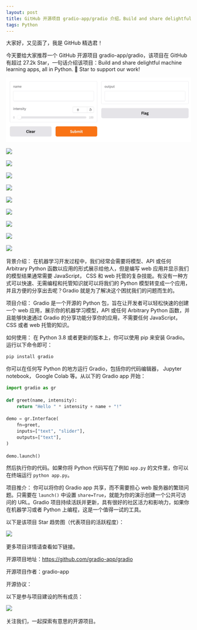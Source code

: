```yaml
---
layout: post
title: GitHub 开源项目 gradio-app/gradio 介绍，Build and share delightful machine learning apps, all in Python. 🌟 Star to support our work!
tags: Python
---
```


大家好，又见面了，我是 GitHub 精选君！

今天要给大家推荐一个 GitHub 开源项目 gradio-app/gradio，该项目在 GitHub 有超过 27.2k Star，一句话介绍该项目：Build and share delightful machine learning apps, all in Python. 🌟 Star to support our work!




![`hello_world_4` demo](https://raw.githubusercontent.com/gradio-app/gradio/master/demo/hello_world_4/screenshot.gif)

![](https://raw.githubusercontent.com/gradio-app/gradio/master/readme_files/gradio.svg)

![](https://huggingface.co/datasets/huggingface/documentation-images/resolve/main/gradio-guides/lcm-screenshot-3.gif)

![](https://raw.githubusercontent.com/gradio-app/gradio/master/readme_files/huggingface_mini.svg)

![](https://raw.githubusercontent.com/gradio-app/gradio/master/readme_files/python.svg)

![](https://raw.githubusercontent.com/gradio-app/gradio/master/readme_files/fastapi.svg)

![](https://raw.githubusercontent.com/gradio-app/gradio/master/readme_files/encode.svg)

![](https://raw.githubusercontent.com/gradio-app/gradio/master/readme_files/svelte.svg)

![](https://raw.githubusercontent.com/gradio-app/gradio/master/readme_files/vite.svg)

![](https://raw.githubusercontent.com/gradio-app/gradio/master/readme_files/pnpm.svg)



背景介绍：
在机器学习开发过程中，我们经常会需要将模型、API 或任何 Arbitrary Python 函数以应用的形式展示给他人，但是编写 web 应用并显示我们的模型结果通常需要 JavaScript， CSS 和 web 托管的复杂技能。有没有一种方式可以快速、无需编程和托管知识就可以将我们的 Python 模型转变成一个应用，并且方便的分享出去呢？Gradio 就是为了解决这个困扰我们的问题而生的。

项目介绍：
Gradio 是一个开源的 Python 包，旨在让开发者可以轻松快速的创建一个 web 应用，展示你的机器学习模型，API 或任何 Arbitrary Python 函数，并且能够快速通过 Gradio 的分享功能分享你的应用，不需要任何 JavaScript，CSS 或者 web 托管的知识。

如何使用：
在 Python 3.8 或者更新的版本上，你可以使用 pip 来安装 Gradio。运行以下命令即可：
```bash
pip install gradio
```
你可以在任何写 Python 的地方运行 Gradio，包括你的代码编辑器， Jupyter notebook， Google Colab 等。从以下的 Gradio app 开始：
```python
import gradio as gr

def greet(name, intensity):
    return "Hello " * intensity + name + "!"

demo = gr.Interface(
    fn=greet,
    inputs=["text", "slider"],
    outputs=["text"],
)

demo.launch()
```
然后执行你的代码。如果你将 Python 代码写在了例如 `app.py` 的文件里，你可以在终端运行 `python app.py`。 

项目推介：
你可以将你的 Gradio app 共享，而不需要担心 web 服务器的繁琐问题。只需要在 `launch()` 中设置 `share=True`，就能为你的演示创建一个公共可访问的 URL。Gradio 项目持续活跃并更新，具有很好的社区活力和影响力，如果你在机器学习或者 Python 上编程，这是一个值得一试的工具。


以下是该项目 Star 趋势图（代表项目的活跃程度）：

![](https://api.star-history.com/svg?repos=gradio-app/gradio&type=Timeline)

更多项目详情请查看如下链接。

开源项目地址：https://github.com/gradio-app/gradio 

开源项目作者：gradio-app

开源协议：

以下是参与项目建设的所有成员：

![](https://contrib.rocks/image?repo=gradio-app/gradio)

关注我们，一起探索有意思的开源项目。

